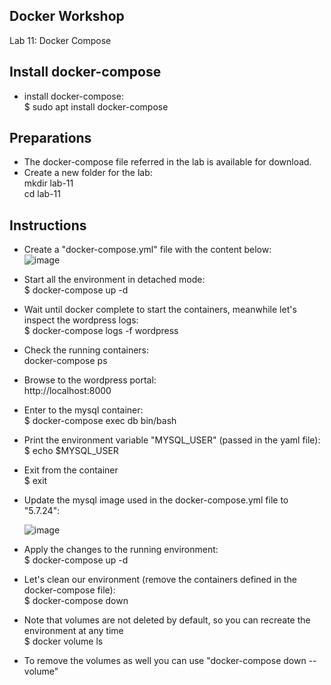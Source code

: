## Docker Workshop <br/>
Lab 11: Docker Compose <br/>

## Install docker-compose <br/>
* install docker-compose: <br/>
  $ sudo apt install docker-compose <br/>
  
## Preparations <br/>

* The docker-compose file referred in the lab is available for download. 
* Create a new folder for the lab: <br/>
  mkdir lab-11 <br/>
  cd lab-11 <br/>
  
## Instructions <br/>

* Create a "docker-compose.yml" file with the content below: <br/>
  ![image](https://user-images.githubusercontent.com/92582005/200121525-8b3dfd7d-893e-4d13-93a0-da768a09c421.png) <br/>
  
* Start all the environment in detached mode: <br/>
  $ docker-compose up -d
  
* Wait until docker complete to start the containers, meanwhile let's inspect the wordpress logs: <br/>
  $ docker-compose logs -f wordpress <br/>
  
* Check the running containers: <br/>
  docker-compose ps <br/>
  
* Browse to the wordpress portal: <br/>
  http://localhost:8000 <br/>
  
* Enter to the mysql container: <br/>
  $ docker-compose exec db bin/bash <br/>
  
* Print the environment variable "MYSQL_USER" (passed in the yaml file): <br/>
  $ echo $MYSQL_USER <br/>
  
* Exit from the container <br/>
  $ exit <br/>

* Update the mysql image used in the docker-compose.yml file to "5.7.24": <br/>
  
  ![image](https://user-images.githubusercontent.com/92582005/200121845-7dc9cfb2-2bdf-4ec9-a03d-aec2eb9563fe.png) <br/>
  
* Apply the changes to the running environment: <br/>
  $ docker-compose up -d <br/>

* Let's clean our environment (remove the containers defined in the docker-compose file): <br/>
  $ docker-compose down <br/>
  
* Note that volumes are not deleted by default, so you can recreate the environment at any time <br/>
  $ docker volume ls <br/>
  
* To remove the volumes as well you can use "docker-compose down --volume"
  

 
  

